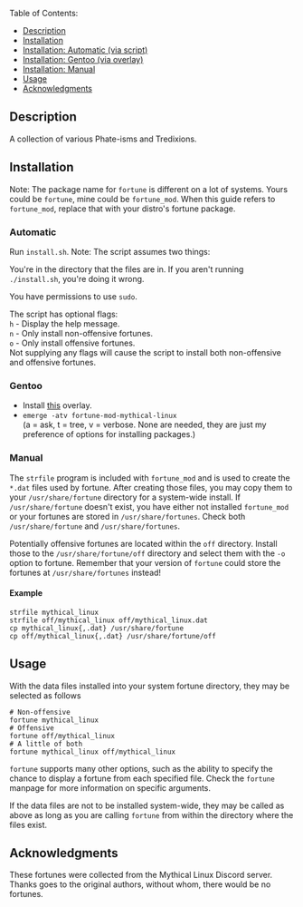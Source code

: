Table of Contents:
* [Description](#description)
* [Installation](#installation)
* [Installation: Automatic (via script)](#automatic)
* [Installation: Gentoo (via overlay)](#gentoo)
* [Installation: Manual](#manual)
* [Usage](#usage)
* [Acknowledgments](#acknowledgments)

## Description
A collection of various Phate-isms and Tredixions.

## Installation
Note: The package name for `fortune` is different on a lot of systems. 
Yours could be `fortune`, mine could be `fortune_mod`.
When this guide refers to `fortune_mod`, replace that with your distro's
fortune package.

### Automatic
Run `install.sh`.
Note: The script assumes two things:

You're in the directory that the files are in. 
If you aren't running `./install.sh`, you're doing it wrong.

You have permissions to use `sudo`.

The script has optional flags:</br>
`h` - Display the help message.</br>
`n` - Only install non-offensive fortunes.</br>
`o` - Only install offensive fortunes.</br>
Not supplying any flags will cause the script to install both non-offensive and offensive fortunes.

### Gentoo
- Install [this](https://github.com/Phate6660/overlay) overlay.
- `emerge -atv fortune-mod-mythical-linux` </br>(a = ask, t = tree, v = verbose. None are needed, they are just my preference of options for installing packages.)

### Manual
The `strfile` program is included with `fortune_mod` and is used to create
the `*.dat` files used by fortune. After creating those files, you may copy
them to your `/usr/share/fortune` directory for a system-wide install.
If `/usr/share/fortune` doesn't exist, you have either not installed `fortune_mod`
or your fortunes are stored in `/usr/share/fortunes`. Check both
`/usr/share/fortune` and `/usr/share/fortunes`.

Potentially offensive fortunes are located within the `off` directory.
Install those to the `/usr/share/fortune/off` directory and select them
with the `-o` option to fortune. Remember that your version of `fortune` could
store the fortunes at `/usr/share/fortunes` instead!

#### Example

    strfile mythical_linux
    strfile off/mythical_linux off/mythical_linux.dat
    cp mythical_linux{,.dat} /usr/share/fortune
    cp off/mythical_linux{,.dat} /usr/share/fortune/off
    
## Usage
With the data files installed into your system fortune directory, they may be selected as follows

    # Non-offensive
    fortune mythical_linux
    # Offensive
    fortune off/mythical_linux
    # A little of both
    fortune mythical_linux off/mythical_linux
    
`fortune` supports many other options, such as the ability to specify the chance to display a fortune from each specified file. Check the `fortune` manpage for more information on specific arguments.

If the data files are not to be installed system-wide, they may be called as above as long as you are calling `fortune` from within the directory where the files exist.

## Acknowledgments
These fortunes were collected from the Mythical Linux Discord server.
Thanks goes to the original authors, without whom, there would be no
fortunes.
